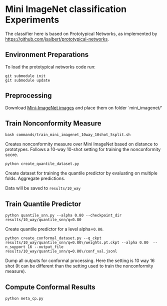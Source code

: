 # Mini ImageNet classification Experiments

The classifier here is based on Prototypical Networks, as implemented by https://github.com/jsalbert/prototypical-networks.

## Environment Preparations
To load the prototypical networks code run:
```
git submodule init
git submodule update
```

## Preprocessing

Download [Mini-ImageNet images]( https://drive.google.com/open?id=0B3Irx3uQNoBMQ1FlNXJsZUdYWEE) and place them on folder `mini_imagenet/'


## Train Nonconformity Measure

`bash commands/train_mini_imagenet_10way_10shot_5split.sh`

Creates nonconformity measure over Mini ImageNet based on distance to prototypes. Follows a 10-way 10-shot setting for training the nonconformity score.

`python create_quantile_dataset.py`

Create dataset for training the quantile predictor by evaluating on multiple folds. Aggregate predictions.

Data will be saved to `results/10_way`


## Train Quantile Predictor

`python quantile_snn.py --alpha 0.80 --checkpoint_dir results/10_way/quantile_snn/q=0.80`

Create quantile predictor for a level alpha=`0.80`.

`python create_conformal_dataset.py --q_ckpt results/10_way/quantile_snn/q=0.80\/weights.pt.ckpt --alpha 0.80  --n_support 16 --output_file results/10_way/quantile_snn/q=0.80\/conf_val.jsonl
`

Dump all outputs for conformal processing. Here the setting is 10 way 16 shot (It can be different than the setting used to train the nonconformity measure).


## Compute Conformal Results

`python meta_cp.py`
